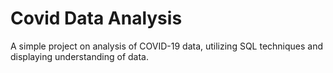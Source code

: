 # Covid Data Analysis
A simple project on analysis of COVID-19 data, utilizing SQL techniques and displaying understanding of data.
